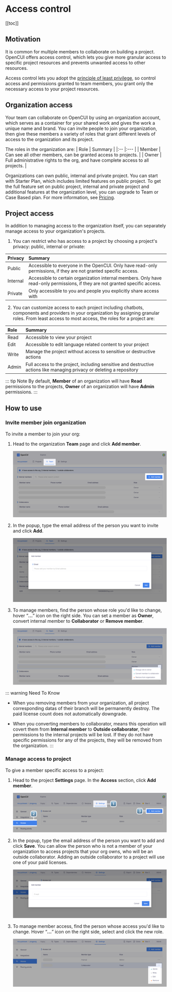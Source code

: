 # Access control

[[toc]]

## Motivation
It is common for multiple members to collaborate on building a project. OpenCUI offers access control, which lets you give more granular access to specific project resources and prevents unwanted access to other resources. 

Access control lets you adopt the [principle of least privilege](https://en.wikipedia.org/wiki/Principle_of_least_privilege), so control access and permissions granted to team members, you grant only the necessary access to your project resources.

## Organization access
Your team can collaborate on OpenCUI by using an organization account, which serves as a container for your shared work and gives the work a unique name and brand. You can invite people to join your organization, then give these members a variety of roles that grant different levels of access to the organization and its project. 

The roles in the organization are:
| Role   | Summary |
|:--     |:---     |
| Member | Can see all other members, can be granted access to projects. |
| Owner  | Full administrative rights to the org, and have complete access to all projects. |

Organizations can own public, internal and private project. You can start with Starter Plan, which includes limited features on public project. To get the full feature set on public project, internal and private project and additional features at the organization level, you can upgrade to Team or Case Based plan. For more information, see [Pricing](../../pricing/index.md).

## Project access
In addition to managing access to the organization itself, you can separately manage access to your organization's projects. 

1. You can restrict who has access to a project by choosing a project's privacy: public, internal or private:

| Privacy  | Summary |
|:--       |:---     |
| Public   | Accessible to everyone in the OpenCUI. Only have read-only permissions, if they are not granted specific access. |
| Internal | Accessible to certain organization internal members. Only have read-only permissions, if they are not granted specific access. |
| Private  | Only accessible to you and people you explicitly share access with |

2. You can customize access to each project including chatbots, components and providers in your organization by assigning granular roles. From least access to most access, the roles for a project are:

| Role 	| Summary |
|:--    |:---     |
| Read  | Accessible to view your project |
| Edit  | Accessible to edit language related content to your project |
| Write | Manage the project without access to sensitive or destructive actions |
| Admin | Full access to the project, including sensitive and destructive actions like managing privacy or deleting a repository |

::: tip Note
By default, **Member** of an organization will have **Read** permissions to the projects, **Owner** of an organization will have **Admin** permissions. 
:::

## How to use

### Invite member join organization
To invite a member to join your org:

1. Head to the organization **Team** page and click **Add member**.

   ![add org member](/images/platform/access/add_org_member.png)

2. In the popup, type the email address of the person you want to invite and click **Add**.

   ![type email](/images/platform/access/type_email.png)

3. To manage members, find the person whose role you'd like to change, hover “**…**” icon on the right side. You can set a member as **Owner**, convert internal member to **Collaborator** or **Remove member**. 

    ![manage member](/images/platform/access/manage_member.png)


::: warning Need To Know
- When you removing members from your organization, all project corresponding datas of their branch will be permanently destroy. The paid license count does not automatically downgrade.

- When you converting members to collaborator, means this operation will covert them from **Internal member** to **Outside collaborator**, their permissions to the internal projects will be lost. If they do not have specific permissions for any of the projects, they will be removed from the organization.
:::

### Manage access to project
To give a member specific access to a project:

1. Head to the project **Settings** page. In the **Access** section, click **Add member**.

   ![project access](/images/platform/access/project_access.png)

2. In the popup, type the email address of the person you want to add and click **Save**. You can allow the person who is not a member of your organization to access projects that your org owns, who will be an outside collaborator. Adding an outside collaborator to a project will use one of your paid licenses.

   ![project type email](/images/platform/access/project_type_email.png)

3. To manage member access, find the person whose access you'd like to change. Hover “**…**” icon on the right side, select and click the new role. 

   ![manage project access](/images/platform/access/manage_project_access.png)